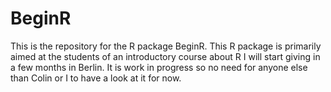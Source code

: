 # BeginR

This is the repository for the R package BeginR. This R package is primarily aimed at the students of an introductory course about R I will start giving in a few months in Berlin. It is work in progress so no need for anyone else than Colin or I to have a look at it for now.
